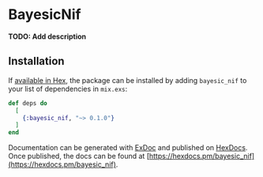 # BayesicNif

**TODO: Add description**

## Installation

If [available in Hex](https://hex.pm/docs/publish), the package can be installed
by adding `bayesic_nif` to your list of dependencies in `mix.exs`:

```elixir
def deps do
  [
    {:bayesic_nif, "~> 0.1.0"}
  ]
end
```

Documentation can be generated with [ExDoc](https://github.com/elixir-lang/ex_doc)
and published on [HexDocs](https://hexdocs.pm). Once published, the docs can
be found at [https://hexdocs.pm/bayesic_nif](https://hexdocs.pm/bayesic_nif).

